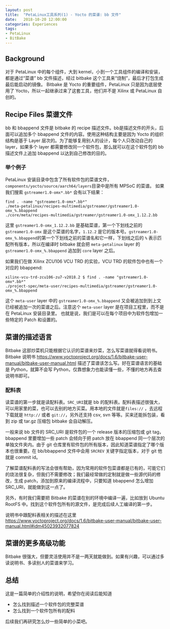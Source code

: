 ```yaml
---
layout: post
title:  "PetaLinux工具系列(1) - Yocto 的菜谱: bb 文件"
date:   2018-10-20 12:00:00
categories: Experiences
tags:
- PetaLinux
- BitBake
---
```


## Background

对于 PetaLinux 中的每个组件，大到 kernel，小到一个工具组件的编译和安装，都是通过“菜谱” bb 文件描述，经过 bitbake 这个工具来“烧制”，最后才打包生成最后能启动的镜像。 Bitbake 是 Yocto 的重要组件，PetaLinux 只是因为底层使用了 Yocto，所以一起继承过来了这套工具，他们并不是 Xilinx 或 PetaLinux 自创的。

## Recipe Files 菜谱文件

bb 和 bbappend 文件是 bitbake 的 recipe 描述文件。bb是描述文件的开头，后面可以追加多个 bbappend 文件的内容。使用这种结构主要是因为 Yocto 的组织结构是基于 Layer 层次的。为了能够复用别人的设计，每个人只改动自己的 layer，如果多个 layer 都需要修改同一个软件包，那么就可以在这个软件包的 bb 描述文件上追加 bbappend 以达到自己修改的目的。

### 举个例子

PetaLinux 安装目录中包含了所有软件包的菜谱文件，`components/yocto/source/aarch64/layers`目录中是所有 MPSoC 的菜谱。 如果我们搜索 `gstreamer1.0-omx*.bb*` 会有以下结果：

```
find . -name "gstreamer1.0-omx*.bb*"
./meta-petalinux/recipes-multimedia/gstreamer/gstreamer1.0-omx_%.bbappend
./core/meta/recipes-multimedia/gstreamer/gstreamer1.0-omx_1.12.2.bb
```

这里 `gstreamer1.0-omx_1.12.2.bb` 是基础菜谱，第一个下划线之前的 `gstreamer1.0-omx` 是这个菜谱的名字，`1.12.2` 是它的版本号。`gstreamer1.0-omx_%.bbappend`的第一个下划线之前的菜谱名和它一样，下划线之后的 `%` 表示匹配所有版本，所以在编译时 bitbake 就会把 `meta-petalinux` layer 的 `gstreamer1.0-omx_%.bbappend` 追加到 `core` layer 之后。

如果我们在做 Xilinx ZCU106 VCU TRD 的实验，VCU TRD 的软件包中也有一个对应的 bbappend:
```
xilinx-vcu-trd-zcu106-zu7-v2018.2 $ find . -name "gstreamer1.0-omx*.bb*"
./project-spec/meta-user/recipes-multimedia/gstreamer/gstreamer1.0-omx_%.bbappend
```

这个 `meta-user` layer 中的 `gstreamer1.0-omx_%.bbappend` 又会被追加到到上文已经被追加一次的菜谱之后。注意这个 `meta-user` layer 是在项目工程里，而不是在 PetaLinux 安装目录里。 也就是说，我们是可以在每个项目中为软件包增加一些特定的 Patch 和设置的。

## 菜谱的描述语言

Bitbake 这部炒菜机只能根据它认识的菜谱来炒菜，怎么写菜谱就得看说明书。 Bitbake 说明书 https://www.yoctoproject.org/docs/1.6/bitbake-user-manual/bitbake-user-manual.html 描述了菜谱该怎么写。好在菜谱语言的基础是 Python，就算不会写 Python，仅靠想象力也能读懂一些，不懂的地方再去查说明书即可。

### 配料表
读菜谱的第一步就是读配料表。`SRC_URI`就是 bb 的配料表。配料表描述很强大，可以用家里的菜，也可以去别的地方买菜。用本地的文件就是`files://` ，去远程下载就是 `http://` 或者 `git://`，另外还支持 csv, svn 等等。买来还能拆包装，看到 zip 或 tar.gz 压缩包 bitbake 会自动解压。

一般来说 bb 文件的 SRC_URI 是软件包的一个 release 版本的压缩包或 git tag，bbappend 里要增加一些 patch 会倾向于把 patch 放在 bbappend 同一个层次的单独文件夹内。由于 git 仓库里有软件包的所有版本，因此知道菜谱指定了哪个版本也很重要。在 bb/bbappend 文件中会用 `SRCREV` 关键字指定版本，对于 git 他就是 commit id。

了解菜谱配料表的写法会很有帮助，因为常用的软件包菜谱都是已有的，可能它们的烧法很复杂，但我们不需要修改；我们最经常做的定制就是做一些源代码的修改，生成 patch，添加到原来的编译流程中，只要知道 bbappend 怎么增加 SRC_URI，就能做到这一点了。

另外，有时我们需要把 Bitbake 的菜谱在别的环境中编译一遍，比如放到 Ubuntu RootFS 中。找到这个软件包所有的源文件，是完成后续人工编译的第一步。

说明书中跟配料表相关的描述在这里 https://www.yoctoproject.org/docs/1.6/bitbake-user-manual/bitbake-user-manual.html#idm45023932077824

## 菜谱的更多高级功能

Bitbake 很强大，但要灵活使用并不是一两天就能做到。如果有兴趣，可以通过多读说明书、多读别人的菜谱来学习。

## 总结

这是一篇简单的介绍性的说明，希望你在阅读后能知道

- 怎么找到描述一个软件包的完整菜谱
- 怎么找到一个软件包所有的配料

后续我们再研究怎么炒一些简单的小菜吧。